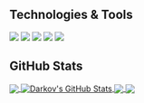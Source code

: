 ## Technologies & Tools
![](https://img.shields.io/badge/OS-Windows-informational?style=flat&logo=Windows&logoColor=blue&color=blue)
![](https://img.shields.io/badge/Editor-VSCode-informational?style=flat&logo=Visual-Studio-Code&logoColor=blue&color=blue)
![](https://img.shields.io/badge/Code-JavaScript-informational?style=flat&logo=javascript&logoColor=yellow&color=yellow)
![](https://img.shields.io/badge/Code-Python-informational?style=flat&logo=python&logoColor=blue&color=blue)
![](https://img.shields.io/badge/Cloud-Heroku-informational?style=flat&logo=Heroku&logoColor=430098&color=430098)

## GitHub Stats
<a href="https://github.com/D4rkov/D4rkov">
  <img align="center" src="https://github-readme-stats-d4rkov.vercel.app/api/top-langs/?username=D4rkov&title_color=ffffff&text_color=c9cacc&icon_color=2bbc8a&bg_color=1d1f21&langs_count=5" />
</a>
<a href="https://github.com/D4rkov/D4rkov">
  <img align="center" src="https://github-readme-stats-d4rkov.vercel.app/api?username=D4rkov&show_icons=true&line_height=27&count_private=true&title_color=ffffff&text_color=c9cacc&icon_color=2bbc8a&bg_color=1d1f21" alt="Darkov's GitHub Stats" />
</a>

<a href="https://github.com/D4rkov/Primarch">
  <img align="center" src="https://github-readme-stats-d4rkov.vercel.app/api/pin/?username=D4rkov&repo=primarch&title_color=ffffff&text_color=c9cacc&icon_color=2bbc8a&bg_color=1d1f21" />
</a>


<a href="https://github.com/D4rkov/BetterDiscordDev">
  <img align="center" src="https://github-readme-stats-d4rkov.vercel.app/api/pin/?username=D4rkov&repo=betterdiscorddev&title_color=ffffff&text_color=c9cacc&icon_color=2bbc8a&bg_color=1d1f21" />
</a>   

